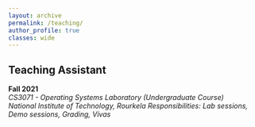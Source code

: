 ```yaml
---
layout: archive
permalink: /teaching/
author_profile: true
classes: wide
---
```


## Teaching Assistant 

**Fall 2021**<br>
*CS3071 - Operating Systems Laboratory (Undergraduate Course)* <br>
*National Institute of Technology, Rourkela*
*Responsibilities: Lab sessions, Demo sessions, Grading, Vivas*